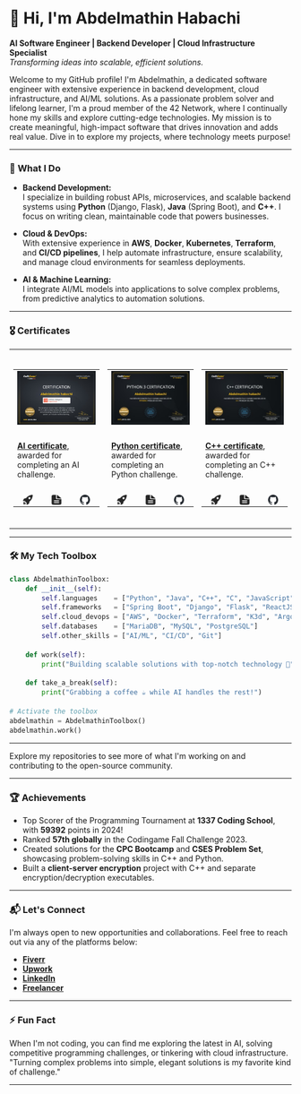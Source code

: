 # 👋 Hi, I'm Abdelmathin Habachi

**AI Software Engineer | Backend Developer | Cloud Infrastructure Specialist**  
_Transforming ideas into scalable, efficient solutions._

Welcome to my GitHub profile!
I'm Abdelmathin, a dedicated software engineer with extensive experience in backend development, cloud infrastructure, and AI/ML solutions. As a passionate problem solver and lifelong learner, I'm a proud member of the 42 Network, where I continually hone my skills and explore cutting-edge technologies. My mission is to create meaningful, high-impact software that drives innovation and adds real value. Dive in to explore my projects, where technology meets purpose!

---

### 🚀 **What I Do**

- **Backend Development:**  
  I specialize in building robust APIs, microservices, and scalable backend systems using **Python** (Django, Flask), **Java** (Spring Boot), and **C++**. I focus on writing clean, maintainable code that powers businesses.

- **Cloud & DevOps:**  
  With extensive experience in **AWS**, **Docker**, **Kubernetes**, **Terraform**, and **CI/CD pipelines**, I help automate infrastructure, ensure scalability, and manage cloud environments for seamless deployments.

- **AI & Machine Learning:**  
  I integrate AI/ML models into applications to solve complex problems, from predictive analytics to automation solutions.

---

### 🎖️ **Certificates**

<table>
   <tr height="320px">
      <!-- start item -->
      <td>
         <table>
            <tr>
               <td colspan="4">
               <a href="https://www.codingame.com/certification/DmACdf5hCdT9pMiLeoVZtg">
                <img src="docs/assets/img/codingame-certificate-ai.jpeg" width="220px" /></a></td>
            </tr>
            <tr />
            <tr>
               <td width="220px" height="110px" vertical-align="top" colspan="4">
                <a href="https://www.codingame.com/certification/DmACdf5hCdT9pMiLeoVZtg"><strong>AI certificate</strong></a>, awarded for completing an AI challenge.
               </td>
            </tr>
            <tr />
            <tr>
               <td align="center">
                  <a href="https://www.codingame.com/certification/DmACdf5hCdT9pMiLeoVZtg">
                     <picture>
                        <source media="(prefers-color-scheme: light)" srcset="./docs/assets/icons/icon-demo-light.svg" />
                        <source media="(prefers-color-scheme: dark)" srcset="./docs/assets/icons/icon-demo-dark.svg" />
                        <img align="center" src="./docs/assets/icons/icon-demo-light.svg" width="18px" height="18px" />
                     </picture>
                  </a>
               </td>
               <td align="center">
                  <a href="https://www.codingame.com/certification/DmACdf5hCdT9pMiLeoVZtg">
                     <picture>
                        <source media="(prefers-color-scheme: light)" srcset="./docs/assets/icons/icon-pdf-light.svg" />
                        <source media="(prefers-color-scheme: dark)" srcset="./docs/assets/icons/icon-pdf-dark.svg" />
                        <img align="center" src="./docs/assets/icons/icon-pdf-light.svg" width="18px" height="18px" />
                     </picture>
                  </a>
               </td>
               <td align="center">
                  <a href="https://www.codingame.com/certification/DmACdf5hCdT9pMiLeoVZtg">
                     <picture>
                        <source media="(prefers-color-scheme: light)" srcset="./docs/assets/icons/icon-github-light.svg" />
                        <source media="(prefers-color-scheme: dark)" srcset="./docs/assets/icons/icon-github-dark.svg" />
                        <img align="center" src="./docs/assets/icons/icon-github-light.svg" width="18px" height="18px" />
                     </picture>
                  </a>
               </td>
            </tr>
         </table>
      </td>
      <!-- end item -->
      <!-- start item -->
      <td>
         <table>
            <tr>
               <td colspan="4">
               <a href="https://www.codingame.com/certification/bkyw-Swchj50O3zvzPhwOw">
                <img src="docs/assets/img/codingame-certificate-python3.jpeg" width="220px" /></a></td>
            </tr>
            <tr />
            <tr>
               <td width="220px" height="110px" vertical-align="top" colspan="4">
                <a href="https://www.codingame.com/certification/bkyw-Swchj50O3zvzPhwOw"><strong>Python certificate</strong></a>, awarded for completing an Python challenge.
               </td>
            </tr>
            <tr />
            <tr>
               <td align="center">
                  <a href="https://www.codingame.com/certification/bkyw-Swchj50O3zvzPhwOw">
                     <picture>
                        <source media="(prefers-color-scheme: light)" srcset="./docs/assets/icons/icon-demo-light.svg" />
                        <source media="(prefers-color-scheme: dark)" srcset="./docs/assets/icons/icon-demo-dark.svg" />
                        <img align="center" src="./docs/assets/icons/icon-demo-light.svg" width="18px" height="18px" />
                     </picture>
                  </a>
               </td>
               <td align="center">
                  <a href="https://www.codingame.com/certification/bkyw-Swchj50O3zvzPhwOw">
                     <picture>
                        <source media="(prefers-color-scheme: light)" srcset="./docs/assets/icons/icon-pdf-light.svg" />
                        <source media="(prefers-color-scheme: dark)" srcset="./docs/assets/icons/icon-pdf-dark.svg" />
                        <img align="center" src="./docs/assets/icons/icon-pdf-light.svg" width="18px" height="18px" />
                     </picture>
                  </a>
               </td>
               <td align="center">
                  <a href="https://www.codingame.com/certification/bkyw-Swchj50O3zvzPhwOw">
                     <picture>
                        <source media="(prefers-color-scheme: light)" srcset="./docs/assets/icons/icon-github-light.svg" />
                        <source media="(prefers-color-scheme: dark)" srcset="./docs/assets/icons/icon-github-dark.svg" />
                        <img align="center" src="./docs/assets/icons/icon-github-light.svg" width="18px" height="18px" />
                     </picture>
                  </a>
               </td>
            </tr>
         </table>
      </td>
      <!-- end item -->
      <!-- start item -->
      <td>
         <table>
            <tr>
               <td colspan="4">
               <a href="https://www.codingame.com/certification/_jOvCzTzOLXJVHIMnk1ZeQ">
                <img src="docs/assets/img/codingame-certificate-cpp.jpeg" width="220px" /></a></td>
            </tr>
            <tr />
            <tr>
               <td width="220px" height="110px" vertical-align="top" colspan="4">
                <a href="https://www.codingame.com/certification/_jOvCzTzOLXJVHIMnk1ZeQ"><strong>C++ certificate</strong></a>, awarded for completing an C++ challenge.
               </td>
            </tr>
            <tr />
            <tr>
               <td align="center">
                  <a href="https://www.codingame.com/certification/_jOvCzTzOLXJVHIMnk1ZeQ">
                     <picture>
                        <source media="(prefers-color-scheme: light)" srcset="./docs/assets/icons/icon-demo-light.svg" />
                        <source media="(prefers-color-scheme: dark)" srcset="./docs/assets/icons/icon-demo-dark.svg" />
                        <img align="center" src="./docs/assets/icons/icon-demo-light.svg" width="18px" height="18px" />
                     </picture>
                  </a>
               </td>
               <td align="center">
                  <a href="https://www.codingame.com/certification/_jOvCzTzOLXJVHIMnk1ZeQ">
                     <picture>
                        <source media="(prefers-color-scheme: light)" srcset="./docs/assets/icons/icon-pdf-light.svg" />
                        <source media="(prefers-color-scheme: dark)" srcset="./docs/assets/icons/icon-pdf-dark.svg" />
                        <img align="center" src="./docs/assets/icons/icon-pdf-light.svg" width="18px" height="18px" />
                     </picture>
                  </a>
               </td>
               <td align="center">
                  <a href="https://www.codingame.com/certification/_jOvCzTzOLXJVHIMnk1ZeQ">
                     <picture>
                        <source media="(prefers-color-scheme: light)" srcset="./docs/assets/icons/icon-github-light.svg" />
                        <source media="(prefers-color-scheme: dark)" srcset="./docs/assets/icons/icon-github-dark.svg" />
                        <img align="center" src="./docs/assets/icons/icon-github-light.svg" width="18px" height="18px" />
                     </picture>
                  </a>
               </td>
            </tr>
         </table>
      </td>
      <!-- end item -->
   </tr>
</table>

---

### 🛠 **My Tech Toolbox**

```python
class AbdelmathinToolbox:
    def __init__(self):
        self.languages    = ["Python", "Java", "C++", "C", "JavaScript", "Bash"]
        self.frameworks   = ["Spring Boot", "Django", "Flask", "ReactJS"]
        self.cloud_devops = ["AWS", "Docker", "Terraform", "K3d", "ArgoCD", "GitHub Actions"]
        self.databases    = ["MariaDB", "MySQL", "PostgreSQL"]
        self.other_skills = ["AI/ML", "CI/CD", "Git"]
    
    def work(self):
        print("Building scalable solutions with top-notch technology 🚀")

    def take_a_break(self):
        print("Grabbing a coffee ☕ while AI handles the rest!")

# Activate the toolbox
abdelmathin = AbdelmathinToolbox()
abdelmathin.work()
```

---

Explore my repositories to see more of what I'm working on and contributing to the open-source community.

---

### 🏆 **Achievements**

- Top Scorer of the Programming Tournament at **1337 Coding School**, with **59392** points in 2024!
- Ranked **57th globally** in the Codingame Fall Challenge 2023.
- Created solutions for the **CPC Bootcamp** and **CSES Problem Set**, showcasing problem-solving skills in C++ and Python.
- Built a **client-server encryption** project with C++ and separate encryption/decryption executables.

---

### 📬 **Let's Connect**

I'm always open to new opportunities and collaborations. Feel free to reach out via any of the platforms below:

- **[Fiverr](https://www.fiverr.com/abdelmathin)**
- **[Upwork](https://www.upwork.com/freelancers/~01641d1e04ff7c3fad?mp_source=share)**
- **[LinkedIn](https://www.linkedin.com/in/abdelmathin/)**
- **[Freelancer](https://www.freelancer.com/u/ahabachi)**

---

### ⚡ **Fun Fact**

When I'm not coding, you can find me exploring the latest in AI, solving competitive programming challenges, or tinkering with cloud infrastructure.  
"Turning complex problems into simple, elegant solutions is my favorite kind of challenge."

---


<!--
**Abdelmathin/abdelmathin** is a ✨ _special_ ✨ repository because its `README.md` (this file) appears on your GitHub profile.

Here are some ideas to get you started:

- 🔭 I’m currently working on ...
- 🌱 I’m currently learning ...
- 👯 I’m looking to collaborate on ...
- 🤔 I’m looking for help with ...
- 💬 Ask me about ...
- 📫 How to reach me: ...
- 😄 Pronouns: ...
- ⚡ Fun fact: ...



https://www.fiverr.com/abdelmathin

https://www.upwork.com/freelancers/~01641d1e04ff7c3fad?mp_source=share

https://www.linkedin.com/in/abdelmathin/

https://www.freelancer.com/u/ahabachi




https://www.toptal.com/screening_wizard/application



## 🧑‍💻 About Me

- **Age:** 26
- **Education:** 
  - Computer Science student at 1337
  - Licensed in Physique et Chimie and Sciences de la Vie et de la Terre
  - DUT in Agro-Alimentary from the École Supérieure de Technologie
- **Experience:** Over 8 years of programming experience
- **Languages:** Java, Python, C++, Objective-C

---


https://github.com/Thaiane/Thaiane
https://github.com/MarikIshtar007/MarikIshtar007



-->

